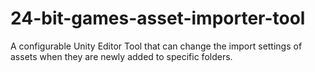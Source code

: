 # 24-bit-games-asset-importer-tool
A configurable Unity Editor Tool that can change the import settings of assets when they are newly added to specific folders.
